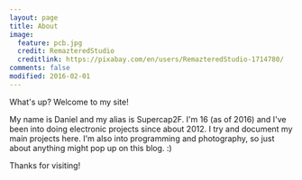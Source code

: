 ```yaml
---
layout: page
title: About
image:
  feature: pcb.jpg
  credit: RemazteredStudio
  creditlink: https://pixabay.com/en/users/RemazteredStudio-1714780/
comments: false
modified: 2016-02-01
---
```



What's up? Welcome to my site!

My name is Daniel and my alias is Supercap2F. I'm 16 (as of 2016) and I've been into doing electronic projects since about 2012. I try and document my main projects here. I'm also into programming and photography, so just about anything might pop up on this blog. :)

Thanks for visiting!
